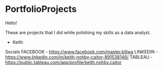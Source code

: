 # PortfolioProjects

Hello!

These are projects that I did while polishing my skills as a data analyst.

- Keith

Socials
FACEBOOK - https://www.facebook.com/master.killwa
LINKEDIN - https://www.linkedin.com/in/keith-nohby-caitor-891538146/
TABLEAU - https://public.tableau.com/app/profile/keith.nohby.caitor
